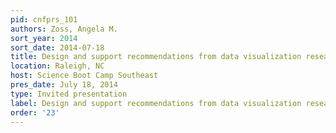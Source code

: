 ```yaml
---
pid: cnfprs_101
authors: Zoss, Angela M.
sort_year: 2014
sort_date: 2014-07-18
title: Design and support recommendations from data visualization research
location: Raleigh, NC
host: Science Boot Camp Southeast
pres_date: July 18, 2014
type: Invited presentation
label: Design and support recommendations from data visualization research
order: '23'
---
```

